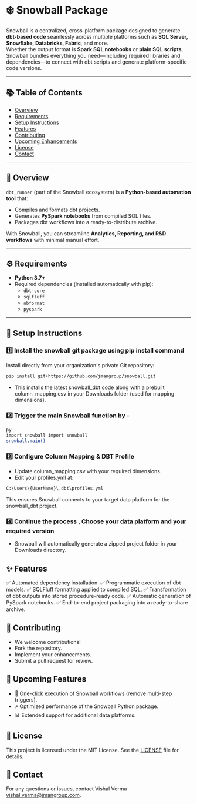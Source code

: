 # ❄️ Snowball Package  

Snowball is a centralized, cross-platform package designed to generate **dbt-based code** seamlessly across multiple platforms such as **SQL Server, Snowflake, Databricks, Fabric**, and more.  
Whether the output format is **Spark SQL notebooks** or **plain SQL scripts**, Snowball bundles everything you need—including required libraries and dependencies—to connect with dbt scripts and generate platform-specific code versions.  

---

## 📚 Table of Contents  

- [Overview](#-overview)  
- [Requirements](#-requirements)  
- [Setup Instructions](#-setup-instructions)  
- [Features](#-features)  
- [Contributing](#-contributing)  
- [Upcoming Enhancements](#-upcoming-enhancements)  
- [License](#-license)  
- [Contact](#-contact)  

---

## 📖 Overview  

`dbt_runner` (part of the Snowball ecosystem) is a **Python-based automation tool** that:  
- Compiles and formats dbt projects.  
- Generates **PySpark notebooks** from compiled SQL files.  
- Packages dbt workflows into a ready-to-distribute archive.  

With Snowball, you can streamline **Analytics, Reporting, and R&D workflows** with minimal manual effort.  

---

## ⚙️ Requirements  

- **Python 3.7+**  
- Required dependencies (installed automatically with pip):  
  - `dbt-core`  
  - `sqlfluff`  
  - `nbformat`  
  - `pyspark`  

---

## 🚀 Setup Instructions  

### 1️⃣ Install the snowball git package using pip install command

Install directly from your organization's private Git repository:
```bash
pip install git+https://github.com/jmangroup/snowball.git
```

 - This installs the latest snowball_dbt code along with a prebuilt column_mapping.csv in your Downloads folder (used for mapping dimensions).

### 2️⃣ Trigger the main Snowball function by -

```bash
py
import snowball import snowball
snowball.main()
```

### 3️⃣ Configure Column Mapping & DBT Profile

 - Update column_mapping.csv with your required dimensions.
 - Edit your profiles.yml at:
 ```bash
 C:\Users\{UserName}\.dbt\profiles.yml
 ```

 This ensures Snowball connects to your target data platform for the snowball_dbt project.

### 4️⃣ Continue the process , Choose your data platform and your required version
 - Snowball will automatically generate a zipped project folder in your Downloads directory.

## ✨ Features

✅ Automated dependency installation.
✅ Programmatic execution of dbt models.
✅ SQLFluff formatting applied to compiled SQL.
✅ Transformation of dbt outputs into stored procedure-ready code.
✅ Automatic generation of PySpark notebooks.
✅ End-to-end project packaging into a ready-to-share archive.

## 🤝 Contributing

 - We welcome contributions!
 - Fork the repository.
 - Implement your enhancements.
 - Submit a pull request for review.

## 📅 Upcoming Features

* 🚀 One-click execution of Snowball workflows (remove multi-step triggers).
* ⚡ Optimized performance of the Snowball Python package.
* 📊 Extended support for additional data platforms.

## 📜 License

This project is licensed under the MIT License. See the [LICENSE](LICENSE) file for details.

## 📇 Contact

For any questions or issues, contact Vishal Verma <vishal.verma@jmangroup.com>.
